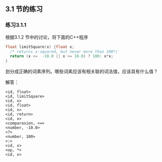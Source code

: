 ## 3.1 节的练习

### 练习3.1.1

根据3.1.2 节中的讨论，将下面的C++程序

```c++
float limitSquare(x) {float x;
  /* returns x-squared, but never more than 100*/
  return (x <=  -10.0 || x >= 10.0) ? 100: x*x;
}
```
划分成正确的词素序列。哪些词素应该有相关联的词法值，应该具有什么值？

解答：
```
<id, float>
<id, limitSquare>
<id, x>
<id, float>
<id, x>
<id, return>
<id, x>
<comparasion, <=>
<number, -10.0>
<?>
<number, 100>
<:>
<id, x>
<op, *>
<id, x>
```
